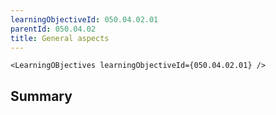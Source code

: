 ```yaml
---
learningObjectiveId: 050.04.02.01
parentId: 050.04.02
title: General aspects
---
```


```tsx eval
<LearningOBjectives learningObjectiveId={050.04.02.01} />
```

## Summary
